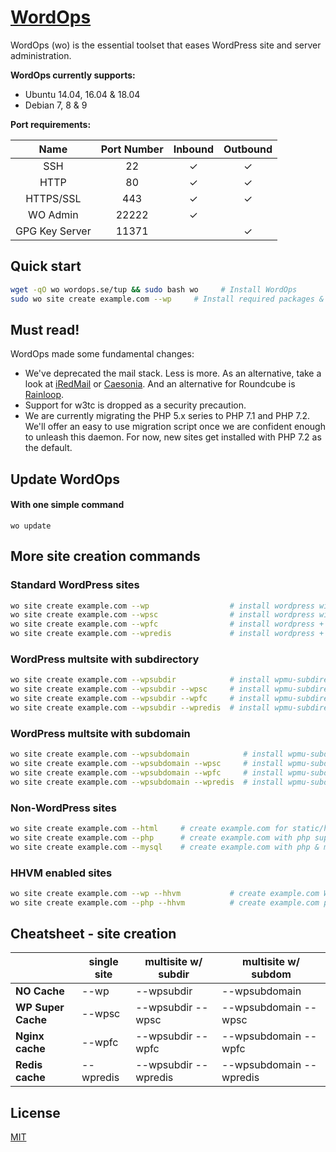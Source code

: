 # [WordOps](https://wordops.org/)

WordOps (wo) is the essential toolset that eases WordPress site and server administration.

**WordOps currently supports:**

- Ubuntu 14.04, 16.04 & 18.04
- Debian 7, 8 & 9

**Port requirements:**

| Name  | Port Number | Inbound | Outbound  |
|:-----:|:-----------:|:-------:|:---------:|
|SSH    |22           | ✓       |✓          |
|HTTP    |80           | ✓       |✓          |
|HTTPS/SSL    |443           | ✓       |✓          |
|WO Admin    |22222           | ✓       |          |
|GPG Key Server    |11371           |        |✓          |

## Quick start

```bash
wget -qO wo wordops.se/tup && sudo bash wo     # Install WordOps
sudo wo site create example.com --wp     # Install required packages & setup WordPress on example.com
```
## Must read!

WordOps made some fundamental changes:

* We've deprecated the mail stack. Less is more. As an alternative, take a look at [iRedMail](https://www.iredmail.org/) or [Caesonia](https://github.com/vedetta-com/caesonia). And an alternative for Roundcube is [Rainloop](https://www.rainloop.net/).
* Support for w3tc is dropped as a security precaution.
* We are currently migrating the PHP 5.x series to PHP 7.1 and PHP 7.2. We'll offer an easy to use migration script once we are confident enough to unleash this daemon. For now, new sites get installed with PHP 7.2 as the default.

## Update WordOps

#### With one simple command
```
wo update
```

## More site creation commands

### Standard WordPress sites

```bash
wo site create example.com --wp                  # install wordpress without any page caching
wo site create example.com --wpsc                # install wordpress with wp-super-cache plugin
wo site create example.com --wpfc                # install wordpress + nginx fastcgi_cache
wo site create example.com --wpredis             # install wordpress + nginx redis_cache
```

### WordPress multsite with subdirectory

```bash
wo site create example.com --wpsubdir            # install wpmu-subdirectory without any page caching
wo site create example.com --wpsubdir --wpsc     # install wpmu-subdirectory with wp-super-cache plugin
wo site create example.com --wpsubdir --wpfc     # install wpmu-subdirectory + nginx fastcgi_cache
wo site create example.com --wpsubdir --wpredis  # install wpmu-subdirectory + nginx redis_cache
```

### WordPress multsite with subdomain

```bash
wo site create example.com --wpsubdomain            # install wpmu-subdomain without any page caching
wo site create example.com --wpsubdomain --wpsc     # install wpmu-subdomain with wp-super-cache plugin
wo site create example.com --wpsubdomain --wpfc     # install wpmu-subdomain + nginx fastcgi_cache
wo site create example.com --wpsubdomain --wpredis  # install wpmu-subdomain + nginx redis_cache
```

### Non-WordPress sites
```bash
wo site create example.com --html     # create example.com for static/html sites
wo site create example.com --php      # create example.com with php support
wo site create example.com --mysql    # create example.com with php & mysql support
```

### HHVM enabled sites
```bash
wo site create example.com --wp --hhvm           # create example.com WordPress site with HHVM support
wo site create example.com --php --hhvm          # create example.com php site with HHVM support
```

## Cheatsheet - site creation

|                    |  single site  | 	multisite w/ subdir  |	multisite w/ subdom     |
|--------------------|---------------|-----------------------|--------------------------|
| **NO Cache**       |  --wp         |	--wpsubdir           |	--wpsubdomain           |
| **WP Super Cache** |	--wpsc       |	--wpsubdir --wpsc    |  --wpsubdomain --wpsc    |
| **Nginx cache**    |  --wpfc       |  --wpsubdir --wpfc    |  --wpsubdomain --wpfc    |
| **Redis cache**    |  --wpredis    |  --wpsubdir --wpredis |  --wpsubdomain --wpredis |

## License
[MIT](http://opensource.org/licenses/MIT)